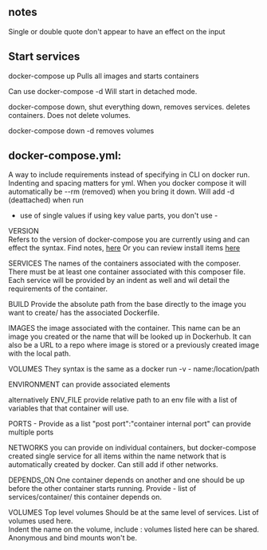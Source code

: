 ## notes 
Single or double quote don't appear to have an effect on the input 

## Start services
docker-compose up 
  Pulls all images and starts containers 

Can use docker-compose -d 
  Will start in detached mode. 

docker-compose down, shut everything down, removes services. deletes containers. Does not delete volumes. 

docker-compose down -d removes volumes 

## docker-compose.yml: 
A way to include requirements instead of specifying in CLI on docker run. 
Indenting and spacing matters for yml.
When you docker compose it will automatically be --rm (removed) when you bring it down. 
Will add -d (deattached) when run 

- use of single values 
if using key value parts, you don't use - 

VERSION   
  Refers to the version of docker-compose you are currently using and can effect the syntax. 
Find notes, [here](https://docs.docker.com/compose/compose-file/)
Or you can review install items [here](https://docs.docker.com/compose/install/)

SERVICES
  The names of the containers associated with the composer.
  There must be at least one container associated with this composer file. 
  Each service will be provided by an indent as well and wil detail the requirements of the container. 

  BUILD
    Provide the absolute path from the base directly to the image you want to create/ has the associated Dockerfile. 

  IMAGES
    the image associated with the container. 
    This name can be an image you created or the name that will be looked up in Dockerhub.
    It can also be a URL to a repo where image is stored or a previously created image with the local path. 
  
  VOLUMES 
    They syntax is the same as a docker run -v 
    - name:/location/path

  ENVIRONMENT
    can provide associated elements 
  
  alternatively 
  ENV_FILE
    provide relative path to an env file with a list of variables that that container will use. 

  PORTS
    - Provide as a list "post port":"container internal port"
    can provide multiple ports 

  NETWORKS
    you can provide on individual containers, but docker-compose created single service for all items within the name network that is automatically created by docker. 
    Can still add if other networks.

  DEPENDS_ON
    One container depends on another and one should be up before the other container starts running.
    Provide - list of services/container/ this container depends on. 

VOLUMES
  Top level volumes
  Should be at the same level of services. List of volumes used here.  
  Indent the name on the volume, include :
  volumes listed here can be shared. 
  Anonymous and bind mounts won't be. 